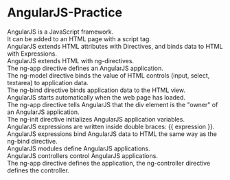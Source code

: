 # AngularJS-Practice  
AngularJS is a JavaScript framework.  
It can be added to an HTML page with a script tag.  
AngularJS extends HTML attributes with Directives, and binds data to HTML with Expressions.  
AngularJS extends HTML with ng-directives.  
The ng-app directive defines an AngularJS application.  
The ng-model directive binds the value of HTML controls (input, select, textarea) to application data.  
The ng-bind directive binds application data to the HTML view.  
AngularJS starts automatically when the web page has loaded.  
The ng-app directive tells AngularJS that the div element is the "owner" of an AngularJS application.  
The ng-init directive initializes AngularJS application variables.  
AngularJS expressions are written inside double braces: {{ expression }}.  
AngularJS expressions bind AngularJS data to HTML the same way as the ng-bind directive.  
AngularJS modules define AngularJS applications.  
AngularJS controllers control AngularJS applications.  
The ng-app directive defines the application, the ng-controller directive defines the controller.  
